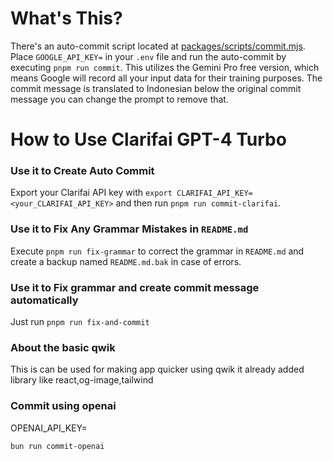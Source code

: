 # What's This?

There's an auto-commit script located at [packages/scripts/commit.mjs](packages/scripts/commit.mjs). Place `GOOGLE_API_KEY=` in your `.env` file and run the auto-commit by executing `pnpm run commit`. This utilizes the Gemini Pro free version, which means Google will record all your input data for their training purposes. The commit message is translated to Indonesian below the original commit message you can change the prompt to remove that.

# How to Use Clarifai GPT-4 Turbo

### Use it to Create Auto Commit

Export your Clarifai API key with `export CLARIFAI_API_KEY=<your_CLARIFAI_API_KEY>` and then run `pnpm run commit-clarifai`.

### Use it to Fix Any Grammar Mistakes in `README.md`

Execute `pnpm run fix-grammar` to correct the grammar in `README.md` and create a backup named `README.md.bak` in case of errors.

### Use it to Fix grammar and create commit message automatically

Just run `pnpm run fix-and-commit`

### About the basic qwik

This is can be used for making app quicker using qwik it already added library like react,og-image,tailwind

### Commit using openai
OPENAI_API_KEY=

```bash
bun run commit-openai
```